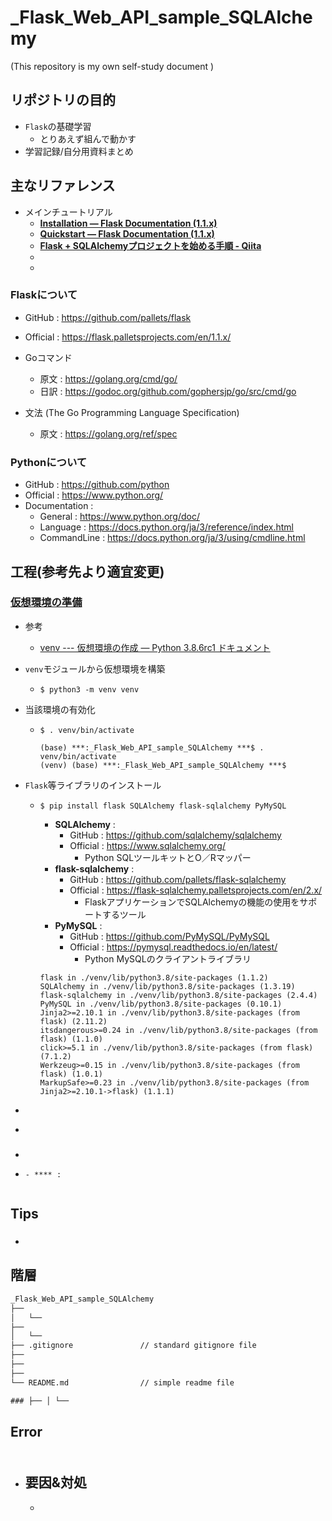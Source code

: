 # _Flask_Web_API_sample_SQLAlchemy

(This repository is my own self-study document
)

## リポジトリの目的

- ``Flask``の基礎学習
  - とりあえず組んで動かす
- 学習記録/自分用資料まとめ

## 主なリファレンス

- メインチュートリアル
  - **[Installation — Flask Documentation (1.1.x)](https://flask.palletsprojects.com/en/1.1.x/installation/)**
  - **[Quickstart — Flask Documentation (1.1.x)](https://flask.palletsprojects.com/en/1.1.x/quickstart/)**
  - **[Flask + SQLAlchemyプロジェクトを始める手順 - Qiita](https://qiita.com/shirakiya/items/0114d51e9c189658002e#comments)**
  - **[]()**
  - **[]()**

### **Flask**について

- GitHub : https://github.com/pallets/flask
- Official : https://flask.palletsprojects.com/en/1.1.x/

- Goコマンド
  - 原文 : https://golang.org/cmd/go/
  - 日訳 : https://godoc.org/github.com/gophersjp/go/src/cmd/go

- 文法 (The Go Programming Language Specification)
  - 原文 : https://golang.org/ref/spec

### **Python**について

- GitHub : https://github.com/python
- Official : https://www.python.org/
- Documentation :
  - General : https://www.python.org/doc/
  - Language : https://docs.python.org/ja/3/reference/index.html
  - CommandLine : https://docs.python.org/ja/3/using/cmdline.html

## 工程(参考先より適宜変更)

### [仮想環境の準備](https://flask.palletsprojects.com/en/1.1.x/installation/#virtual-environments)

- 参考
  - [venv --- 仮想環境の作成 — Python 3.8.6rc1 ドキュメント](https://docs.python.org/ja/3/library/venv.html#module-venv)

- ``venv``モジュールから仮想環境を構築
  - ``$ python3 -m venv venv``

- 当該環境の有効化
  - ``$ . venv/bin/activate``

    ~~~
    (base) ***:_Flask_Web_API_sample_SQLAlchemy ***$ . venv/bin/activate
    (venv) (base) ***:_Flask_Web_API_sample_SQLAlchemy ***$ 
    ~~~

- ``Flask``等ライブラリのインストール
  - ``$ pip install flask SQLAlchemy flask-sqlalchemy PyMySQL``
    - **SQLAlchemy** :
      - GitHub : https://github.com/sqlalchemy/sqlalchemy
      - Official : https://www.sqlalchemy.org/
        - Python SQLツールキットとO／Rマッパー
    - **flask-sqlalchemy** :
      - GitHub : https://github.com/pallets/flask-sqlalchemy
      - Official : https://flask-sqlalchemy.palletsprojects.com/en/2.x/
        - FlaskアプリケーションでSQLAlchemyの機能の使用をサポートするツール
    - **PyMySQL** :
      - GitHub : https://github.com/PyMySQL/PyMySQL
      - Official : https://pymysql.readthedocs.io/en/latest/
        - Python MySQLのクライアントライブラリ

    ~~~
    flask in ./venv/lib/python3.8/site-packages (1.1.2)
    SQLAlchemy in ./venv/lib/python3.8/site-packages (1.3.19)
    flask-sqlalchemy in ./venv/lib/python3.8/site-packages (2.4.4)
    PyMySQL in ./venv/lib/python3.8/site-packages (0.10.1)
    Jinja2>=2.10.1 in ./venv/lib/python3.8/site-packages (from flask) (2.11.2)
    itsdangerous>=0.24 in ./venv/lib/python3.8/site-packages (from flask) (1.1.0)
    click>=5.1 in ./venv/lib/python3.8/site-packages (from flask) (7.1.2)
    Werkzeug>=0.15 in ./venv/lib/python3.8/site-packages (from flask) (1.0.1)
    MarkupSafe>=0.23 in ./venv/lib/python3.8/site-packages (from Jinja2>=2.10.1->flask) (1.1.1)
    ~~~

- []()
- 

### 

- ````
- ````
  - **** : 


## Tips

### 

### 

- []()


## 階層

~~~txt
_Flask_Web_API_sample_SQLAlchemy
├── 
│   └── 
├── 
│   └── 
├── .gitignore               // standard gitignore file
├── 
├── 
├── 
└── README.md                // simple readme file

### ├── │ └──
~~~

## Error

### 

~~~error

~~~

- 要因&対処
  - 
    - 
